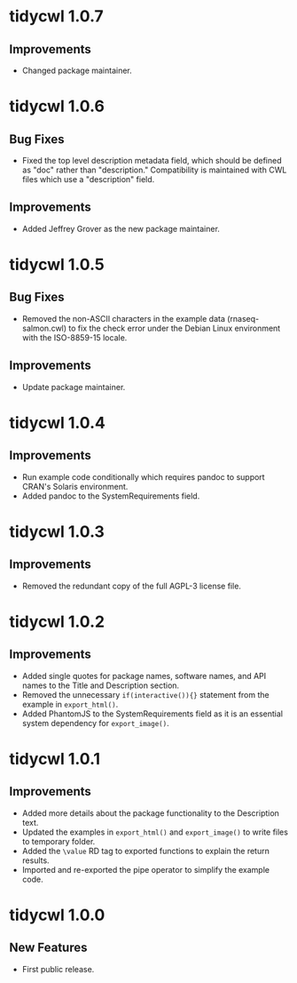 # tidycwl 1.0.7

## Improvements

- Changed package maintainer.

# tidycwl 1.0.6

## Bug Fixes

- Fixed the top level description metadata field, which should be defined as "doc" rather than "description." Compatibility is maintained with CWL files which use a "description" field.

## Improvements

- Added Jeffrey Grover as the new package maintainer.

# tidycwl 1.0.5

## Bug Fixes

- Removed the non-ASCII characters in the example data (rnaseq-salmon.cwl) to fix the check error under the Debian Linux environment with the ISO-8859-15 locale.

## Improvements

- Update package maintainer.

# tidycwl 1.0.4

## Improvements

- Run example code conditionally which requires pandoc to support CRAN's Solaris environment.
- Added pandoc to the SystemRequirements field.

# tidycwl 1.0.3

## Improvements

- Removed the redundant copy of the full AGPL-3 license file.

# tidycwl 1.0.2

## Improvements

- Added single quotes for package names, software names, and API names to the Title and Description section.
- Removed the unnecessary `if(interactive()){}` statement from the example in `export_html()`.
- Added PhantomJS to the SystemRequirements field as it is an essential system dependency for `export_image()`.

# tidycwl 1.0.1

## Improvements

- Added more details about the package functionality to the Description text.
- Updated the examples in `export_html()` and `export_image()` to write files to temporary folder.
- Added the `\value` RD tag to exported functions to explain the return results.
- Imported and re-exported the pipe operator to simplify the example code.

# tidycwl 1.0.0

## New Features

- First public release.

